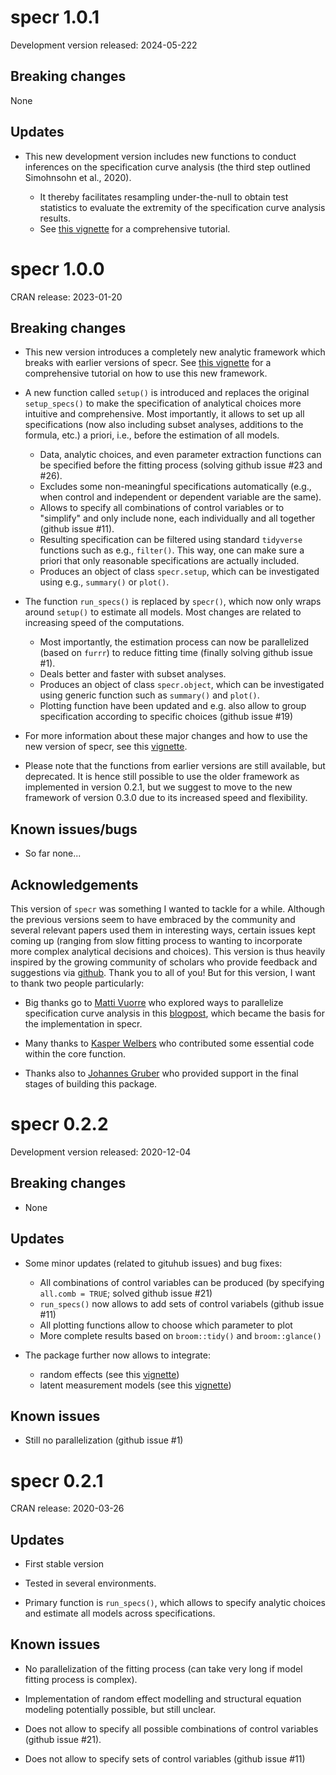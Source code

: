 
# specr 1.0.1

Development version released: 2024-05-222

## Breaking changes

None

## Updates

* This new development version includes new functions to conduct inferences on the specification curve analysis (the third step outlined Simohnsohn et al., 2020). 

    - It thereby facilitates resampling under-the-null to obtain test statistics to evaluate the extremity of the specification curve analysis results. 
    - See [this vignette](https://masurp.github.io/specr/articles/inferences.html) for a comprehensive tutorial.

# specr 1.0.0

CRAN release: 2023-01-20

## Breaking changes

* This new version introduces a completely new analytic framework which breaks with earlier versions of specr. See [this vignette](https://masurp.github.io/specr/articles/specr.html) for a comprehensive tutorial on how to use this new framework. 

* A new function called `setup()` is introduced and replaces the original `setup_specs()` to make the specification of analytical choices more intuitive and comprehensive. Most importantly, it allows to set up all specifications (now also including subset analyses, additions to the formula, etc.) a priori, i.e., before the estimation of all models. 

   - Data, analytic choices, and even parameter extraction functions can be specified before the fitting process (solving github issue #23 and #26).
   - Excludes some non-meaningful specifications automatically (e.g., when control and independent or dependent variable are the same).
   - Allows to specify all combinations of control variables or to "simplify" and only include none, each individually and all together (github issue #11).
   - Resulting specification can be filtered using standard `tidyverse` functions such as e.g., `filter()`. This way, one can make sure a priori that only reasonable specifications are actually included. 
   - Produces an object of class `specr.setup`, which can be investigated using e.g., `summary()` or `plot()`. 

* The function `run_specs()` is replaced by `specr()`, which now only wraps around `setup()` to estimate all models. Most changes are related to increasing speed of the computations. 

   - Most importantly, the estimation process can now be parallelized (based on `furrr`) to reduce fitting time (finally solving github issue #1).
   - Deals better and faster with subset analyses.
   - Produces an object of class `specr.object`, which can be investigated using generic function such as `summary()` and `plot()`. 
   - Plotting function have been updated and e.g. also allow to group specification according to specific choices (github issue #19)

* For more information about these major changes and how to use the new version of specr, see this [vignette](https://masurp.github.io/specr/articles/specr.html). 

* Please note that the functions from earlier versions are still available, but deprecated. It is hence still possible to use the older framework as implemented in version 0.2.1, but we suggest to move to the new framework of version 0.3.0 due to its increased speed and flexibility. 

## Known issues/bugs

* So far none...

## Acknowledgements

This version of `specr` was something I wanted to tackle for a while. Although the previous versions seem to have embraced by the community and several relevant papers used them in interesting ways, certain issues kept coming up (ranging from slow fitting process to wanting to incorporate more complex analytical decisions and choices). This version is thus heavily inspired by the growing community of scholars who provide feedback and suggestions via [github](https://github.com/masurp/specr/issues). Thank you to all of you! But for this version, I want to thank two people particularly:

* Big thanks go to [Matti Vuorre](https://github.com/mvuorre) who explored ways to parallelize specification curve analysis in this [blogpost](https://vuorre.netlify.app/posts/parallel-multiverse/), which became the basis for the implementation in specr. 

* Many thanks to [Kasper Welbers](https://github.com/kasperwelbers) who contributed some essential code within the core function. 

* Thanks also to [Johannes Gruber](https://github.com/JBGruber) who provided support in the final stages of building this package. 


# specr 0.2.2

Development version released: 2020-12-04

## Breaking changes

* None

## Updates

* Some minor updates (related to gituhub issues) and bug fixes:

    - All combinations of control variables can be produced (by specifying `all.comb = TRUE`; solved github issue #21)
    - `run_specs()` now allows to add sets of control variabels (github issue #11)
    - All plotting functions allow to choose which parameter to plot
    - More complete results based on `broom::tidy()` and `broom::glance()`

* The package further now allows to integrate:

   - random effects (see this [vignette](https://masurp.github.io/specr/articles/random_effects.html))
   - latent measurement models (see this [vignette](https://masurp.github.io/specr/articles/measurement_models.html))
   
## Known issues

* Still no parallelization (github issue #1)

# specr 0.2.1

CRAN release: 2020-03-26

## Updates

* First stable version

* Tested in several environments. 

* Primary function is `run_specs()`, which allows to specify analytic choices and estimate all models across specifications. 

## Known issues

* No parallelization of the fitting process (can take very long if model fitting process is complex).

* Implementation of random effect modelling and structural equation modeling potentially possible, but still unclear. 

* Does not allow to specify all possible combinations of control variables (github issue #21). 

* Does not allow to specify sets of control variables (github issue #11)


